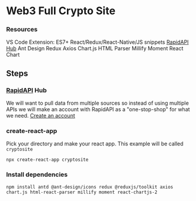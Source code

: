 # Web3 Full Crypto Site

### Resources
VS Code
Extension: ES7+ React/Redux/React-Native/JS snippets
[RapidAPI Hub](https://rapidapi.com/hub)
Ant Design
Redux
Axios
Chart.js
HTML Parser
Millify
Moment
React Chart


## Steps
### [RapidAPI](https://rapidapi.com/hub) Hub
We will want to pull data from multiple sources so instead of using multiple APIs we will make an account with RapidAPI as a "one-stop-shop" for what we need.
[Create an account](https://rapidapi.com/auth/sign-up?referral=/hub)

### create-react-app
Pick your directory and make your react app. This example will be called `cryptosite`
```
npx create-react-app cryptosite
```

### Install dependencies
```
npm install antd @ant-design/icons redux @reduxjs/toolkit axios chart.js html-react-parser millify moment react-chartjs-2
```

